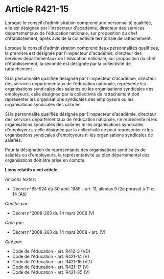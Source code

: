 # Article R421-15

Lorsque le conseil d'administration comprend une personnalité qualifiée, elle est désignée par l'inspecteur d'académie,
directeur des services départementaux de l'éducation nationale, sur proposition du chef d'établissement, après avis de la
collectivité territoriale de rattachement.

Lorsque le conseil d'administration comprend deux personnalités qualifiées, la première est désignée par l'inspecteur
d'académie, directeur des services départementaux de l'éducation nationale, sur proposition du chef d'établissement, la
seconde est désignée par la collectivité de rattachement.

Si la personnalité qualifiée désignée par l'inspecteur d'académie, directeur des services départementaux de l'éducation
nationale, représente les organisations syndicales des salariés ou les organisations syndicales des employeurs, celle
désignée par la collectivité de rattachement doit représenter les organisations syndicales des employeurs ou les
organisations syndicales des salariés.

Si la personnalité qualifiée désignée par l'inspecteur d'académie, directeur des services départementaux de l'éducation
nationale, ne représente ni les organisations syndicales des salariés ni les organisations syndicales d'employeurs, celle
désignée par la collectivité ne peut représenter ni les organisations syndicales d'employeurs ni les organisations syndicales
de salariés.

Pour la désignation de représentants des organisations syndicales de salariés ou d'employeurs, la représentativité au plan
départemental des organisations doit être prise en compte.

**Liens relatifs à cet article**

_Anciens textes_:

  - Décret n°85-924 du 30 août 1985 - art. 11, alinéas 9 (2e phrase) à 11 et 14 (Ab)

_Codifié par_:

  - Décret n°2008-263 du 14 mars 2008 (V)

_Créé par_:

  - Décret n°2008-263 du 14 mars 2008 - art. (V)

_Cité par_:

  - Code de l'éducation - art. R412-3 (VD)
  - Code de l'éducation - art. R421-14 (V)
  - Code de l'éducation - art. R421-16 (VD)
  - Code de l'éducation - art. R421-17 (V)
  - Code de l'éducation - art. R421-35 (V)

